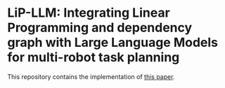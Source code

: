 # LiP-LLM: Integrating Linear Programming and dependency graph with Large Language Models for multi-robot task planning


This repository contains the implementation of [this paper](https://arxiv.org/pdf/2410.21040). 
